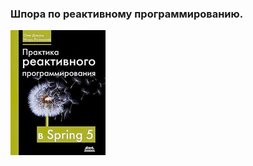 ### Шпора по реактивному программированию.

![practice-reactive-programming-in-spring-5.jpg](practice-reactive-programming-in-spring-5.jpg)
